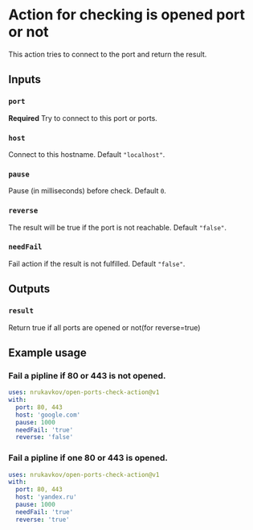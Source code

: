 # Action for checking is opened port or not

This action tries to connect to the port and return the result.

## Inputs

### `port`

**Required** Try to connect to this port or ports. 

### `host`

Connect to this hostname. Default `"localhost"`.

### `pause`

Pause (in milliseconds) before check. Default `0`.

### `reverse`

The result will be true if the port is not reachable. Default `"false"`.

### `needFail`

Fail action if the result is not fulfilled. Default `"false"`.

## Outputs

### `result`

Return true if all ports are opened or not(for reverse=true) 

## Example usage

### Fail a pipline if 80 or 443 is not opened. 

```yml
uses: nrukavkov/open-ports-check-action@v1
with:
  port: 80, 443
  host: 'google.com'
  pause: 1000
  needFail: 'true'
  reverse: 'false'
```

### Fail a pipline if one 80 or 443 is opened. 

```yml
uses: nrukavkov/open-ports-check-action@v1
with:
  port: 80, 443
  host: 'yandex.ru'
  pause: 1000
  needFail: 'true'
  reverse: 'true'
```
